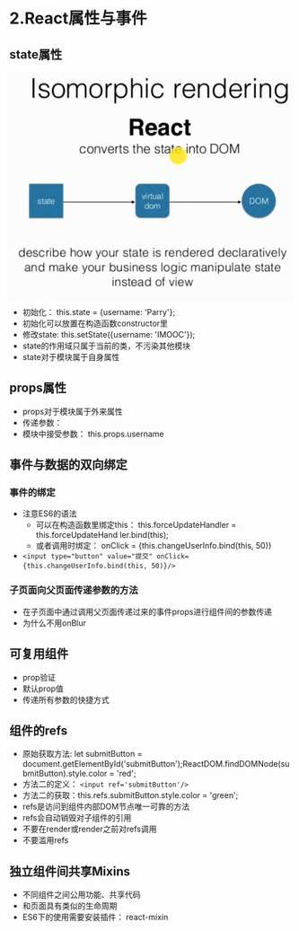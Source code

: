 # 2.React属性与事件

## state属性

![](../.gitbook/assets/360截图20180106215804028.jpg)

* 初始化： this.state = {username: 'Parry'};
* 初始化可以放置在构造函数constructor里
* 修改state: this.setState\({username: 'IMOOC'}\);
* state的作用域只属于当前的类，不污染其他模块
* state对于模块属于自身属性

## props属性

* props对于模块属于外来属性
* 传递参数： 
* 模块中接受参数： this.props.username

## 事件与数据的双向绑定

### 事件的绑定

* 注意ES6的语法
  * 可以在构造函数里绑定this： this.forceUpdateHandler = this.forceUpdateHand ler.bind\(this\);
  * 或者调用时绑定： onClick = {this.changeUserInfo.bind\(this, 50\)}
* `<input type="button" value="提交" onClick={this.changeUserInfo.bind(this, 50)}/>`

### 子页面向父页面传递参数的方法

* 在子页面中通过调用父页面传递过来的事件props进行组件间的参数传递
* 为什么不用onBlur

## 可复用组件

* prop验证
* 默认prop值
* 传递所有参数的快捷方式

## 组件的refs

* 原始获取方法: let submitButton = document.getElementById\('submitButton'\);ReactDOM.findDOMNode\(submitButton\).style.color = 'red';
* 方法二的定义： `<input ref='submitButton'/>`
* 方法二的获取：this.refs.submitButton.style.color = 'green';
* refs是访问到组件内部DOM节点唯一可靠的方法
* refs会自动销毁对子组件的引用
* 不要在render或render之前对refs调用
* 不要滥用refs

## 独立组件间共享Mixins

* 不同组件之间公用功能、共享代码
* 和页面具有类似的生命周期
* ES6下的使用需要安装插件： react-mixin

